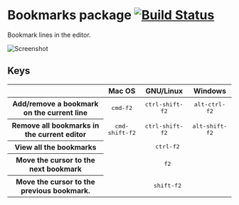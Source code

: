# Bookmarks package [![Build Status](https://travis-ci.org/atom/bookmarks.svg?branch=master)](https://travis-ci.org/atom/bookmarks)

Bookmark lines in the editor.

![Screenshot](https://f.cloud.github.com/assets/671378/2241326/a060a70a-9ccb-11e3-9e5a-a9de23eb91af.png)

## Keys

<table>
    <thead>
        <tr>
            <th></th>
            <th>Mac OS</th>
            <th>GNU/Linux</th>
            <th>Windows</th>
        </tr>
    </thead>
    <tbody>
        <tr>
            <th>Add/remove a bookmark on the current line </th>
            <td align="center"><kbd>cmd-f2</kbd></td>
            <td align="center"><kbd>ctrl-shift-f2</kbd></td>
            <td align="center"><kbd>alt-ctrl-f2</kbd></td>
        </tr>
        <tr>
            <th>Remove all bookmarks in the current editor</th>
            <td align="center"><kbd>cmd-shift-f2</kbd></td>
            <td align="center"><kbd>ctrl-shift-f2</kbd></td>
            <td align="center"><kbd>alt-shift-f2</kbd></td>
        </tr>
        <tr>
            <th>View all the bookmarks</th>
            <td colspan="3" align="center"><kbd>ctrl-f2</kbd></td>
        </tr>
        <tr>
            <th>Move the cursor to the next bookmark</th>
            <td colspan="3" align="center"><kbd>f2</kbd></td>
        </tr>
        <tr>
            <th>Move the cursor to the previous bookmark.</th>
            <td colspan="3" align="center"><kbd>shift-f2</kbd></td>
        </tr>
    </tbody>
</table>

